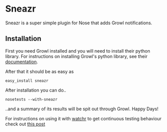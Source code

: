 # Sneazr

Sneazr is a super simple plugin for Nose that adds Growl notifications.  

## Installation

First you need Growl installed and you will need to install their python library.  For instructions on installing Growl's python library, see their [documentation](http://growl.info/documentation/developer/python-support.php "Growl Python Library Info").

After that it should be as easy as

	easy_install sneazr
	
After installation you can do..

	nosetests --with-sneazr
	
..and a summary of its results will be spit out through Growl.  Happy Days!

For instructions on using it with [watchr](http://github.com/mynyml/watchr "Watchr on GitHub") to get continuous testing behaviour check out [this post](http://jessejoelmiller.com/2010/07/continuous-testing-with-nose-and-watchr/ "Continuous testing with Nose and Watchr")

